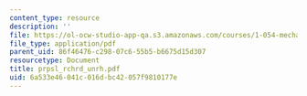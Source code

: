 ```yaml
---
content_type: resource
description: ''
file: https://ol-ocw-studio-app-qa.s3.amazonaws.com/courses/1-054-mechanics-and-design-of-concrete-structures-spring-2004/6a533e46041c016dbc42057f9810177e_prpsl_rchrd_unrh.pdf
file_type: application/pdf
parent_uid: 86f46476-c298-07c6-55b5-b6675d15d307
resourcetype: Document
title: prpsl_rchrd_unrh.pdf
uid: 6a533e46-041c-016d-bc42-057f9810177e
---
```


